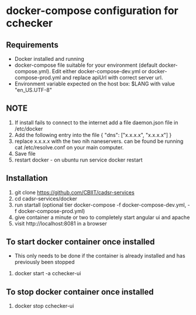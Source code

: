 docker-compose configuration for cchecker
=====

## Requirements ##
* Docker installed and running
* docker-compose file suitable for your environment (default docker-compose.yml). Edit either docker-compose-dev.yml or docker-compose-prod.yml and replace apiUrl with correct server url.
* Environment variable expected on the host box: $LANG with value "en_US.UTF-8"

## NOTE ##
1. If install fails to connect to the internet add a file daemon.json file in /etc/docker
2. Add the following entry into the file 
{
    "dns": ["x.x.x.x", "x.x.x.x"] 
}
3. replace x.x.x.x with the two nih naneservers. can be found be running cat /etc/resolve.conf on your main computer.
4. Save file
5. restart docker - on ubuntu run service docker restart

## Installation ##
1. git clone https://github.com/CBIIT/cadsr-services
2. cd cadsr-services/docker
3. run startall (optional tier docker-compose -f docker-compose-dev.yml, -f docker-compose-prod.yml)
4. give container a minute or two to completely start angular ui and apache
5. visit http://localhost:8081 in a browser

## To start docker container once installed ##
* This only needs to be done if the container is already installed and has previously been stopped

1. docker start -a cchecker-ui

## To stop docker container once installed ##
1. docker stop cchecker-ui
